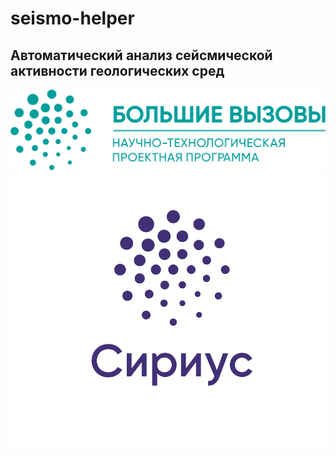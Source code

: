 # seismo-helper

## Автоматический анализ сейсмической активности геологических сред

![БВ](<ЛОГО (ЗЕЛЕНЫЙ).png>) ![Alt text](project_data/Sirius_vert_ru-02.png)